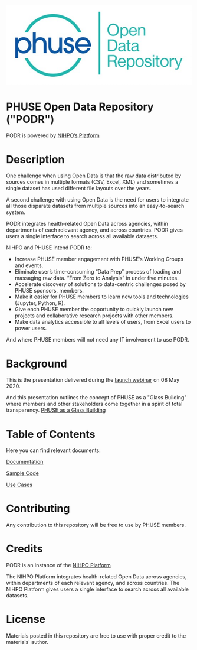 ![PHUSE PODR Logo Logo](PODR.jpeg)
# PHUSE Open Data Repository ("PODR")
PODR is powered by [NIHPO’s Platform](http://nihpo.com)

# Description

One challenge when using Open Data is that the raw data distributed by sources comes in multiple formats (CSV, Excel, XML) and sometimes a single dataset has used different file layouts over the years.

A second challenge with using Open Data is the need for users to integrate all those disparate datasets from multiple sources into an easy-to-search system.

PODR integrates health-related Open Data across agencies, within departments of each relevant agency, and across countries. PODR gives users a single interface to search across all available datasets.

NIHPO and PHUSE intend PODR to:
* Increase PHUSE member engagement with PHUSE’s Working Groups and events.
* Eliminate user’s time-consuming “Data Prep” process of loading and massaging raw data. “From Zero to Analysis” in under five minutes.
* Accelerate discovery of solutions to data-centric challenges posed by PHUSE sponsors, members.
* Make it easier for PHUSE members to learn new tools and technologies (Jupyter, Python, R).
* Give each PHUSE member the opportunity to quickly launch new projects and collaborative research projects with other members.
* Make data analytics accessible to all levels of users, from Excel users to power users. 

And where PHUSE members will not need any IT involvement to use PODR.


# Background

This is the presentation delivered during the [launch webinar](/NIHPO_PHUSE_Launch_04.pdf)  on 08 May 2020.

And this presentation outlines the concept of PHUSE as a "Glass Building" where members and other stakeholders come together in a spirit of total transparency.
[PHUSE as a Glass Building](/NIHPO_PHUSE_GlassBuilding.pdf)


# Table of Contents

Here you can find relevant documents:

[Documentation](/documentation)

[Sample Code](/sample_code)

[Use Cases](/use_cases)


# Contributing
Any contribution to this repository will be free to use by PHUSE members.

# Credits
PODR is an instance of the [NIHPO Platform](http://nihpo.com)

The NIHPO Platform integrates health-related Open Data across agencies, within departments of each relevant agency, and across countries. The NIHPO Platform gives users a single interface to search across all available datasets.

# License
Materials posted in this repository are free to use with proper credit to the materials' author.